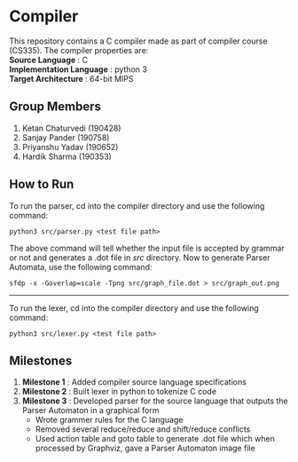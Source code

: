 # Compiler
This repository contains a C compiler made as part of compiler course (CS335). The compiler properties are:  
**Source Language** : C  
**Implementation Language** : python 3  
**Target Architecture** : 64-bit MIPS

## Group Members
1. Ketan Chaturvedi (190428)
2. Sanjay Pander (190758)
3. Priyanshu Yadav (190652)
4. Hardik Sharma (190353)

## How to Run
To run the parser, cd into the compiler directory and use the following command:
```
python3 src/parser.py <test file path>
```
The above command will tell whether the input file is accepted by grammar or not and generates a .dot file in *src* directory. Now to generate Parser Automata, use the following command:
```
sfdp -x -Goverlap=scale -Tpng src/graph_file.dot > src/graph_out.png
```
-------------------------------------------------------------------------------
To run the lexer, cd into the compiler directory and use the following command:
```
python3 src/lexer.py <test file path>
```

## Milestones
1. **Milestone 1** : Added compiler source language specifications  
2. **Milestone 2** : Built lexer in python to tokenize C code
3. **Milestone 3** : Developed parser for the source language that outputs the Parser Automaton in a graphical form
    - Wrote grammer rules for the C language
    - Removed several reduce/reduce and shift/reduce conflicts
    - Used action table and goto table to generate .dot file which when processed by Graphviz, gave a Parser Automaton image file
